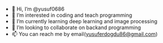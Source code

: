 - 👋 Hi, I’m @yusuf0686
- 👀 I’m interested in coding and teach programming 
- 🌱 I’m currently learning deep learning and image processing
- 💞️ I’m looking to collaborate on backand programming
- 📫 You can reach me by email(yusuferdogdu86@gmail.com)

<!---
yusuf0686/yusuf0686 is a ✨ special ✨ repository because its `README.md` (this file) appears on your GitHub profile.
You can click the Preview link to take a look at your changes.
--->
